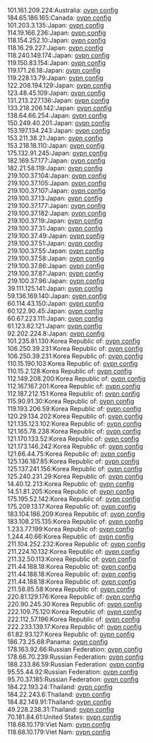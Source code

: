 101.161.209.224:Australia: [ovpn config](vpn/101_161_209_224.ovpn)  
184.65.186.165:Canada: [ovpn config](vpn/184_65_186_165.ovpn)  
101.203.3.135:Japan: [ovpn config](vpn/101_203_3_135.ovpn)  
114.19.166.236:Japan: [ovpn config](vpn/114_19_166_236.ovpn)  
118.154.252.10:Japan: [ovpn config](vpn/118_154_252_10.ovpn)  
118.16.29.227:Japan: [ovpn config](vpn/118_16_29_227.ovpn)  
118.240.149.174:Japan: [ovpn config](vpn/118_240_149_174.ovpn)  
119.150.83.154:Japan: [ovpn config](vpn/119_150_83_154.ovpn)  
119.171.26.18:Japan: [ovpn config](vpn/119_171_26_18.ovpn)  
119.228.13.79:Japan: [ovpn config](vpn/119_228_13_79.ovpn)  
122.208.194.129:Japan: [ovpn config](vpn/122_208_194_129.ovpn)  
123.48.45.109:Japan: [ovpn config](vpn/123_48_45_109.ovpn)  
131.213.227.136:Japan: [ovpn config](vpn/131_213_227_136.ovpn)  
133.218.206.142:Japan: [ovpn config](vpn/133_218_206_142.ovpn)  
138.64.66.254:Japan: [ovpn config](vpn/138_64_66_254.ovpn)  
150.249.40.201:Japan: [ovpn config](vpn/150_249_40_201.ovpn)  
153.197.134.243:Japan: [ovpn config](vpn/153_197_134_243.ovpn)  
153.211.38.21:Japan: [ovpn config](vpn/153_211_38_21.ovpn)  
153.218.18.110:Japan: [ovpn config](vpn/153_218_18_110.ovpn)  
175.132.91.245:Japan: [ovpn config](vpn/175_132_91_245.ovpn)  
182.169.57.177:Japan: [ovpn config](vpn/182_169_57_177.ovpn)  
182.21.58.119:Japan: [ovpn config](vpn/182_21_58_119.ovpn)  
219.100.37.104:Japan: [ovpn config](vpn/219_100_37_104.ovpn)  
219.100.37.105:Japan: [ovpn config](vpn/219_100_37_105.ovpn)  
219.100.37.107:Japan: [ovpn config](vpn/219_100_37_107.ovpn)  
219.100.37.13:Japan: [ovpn config](vpn/219_100_37_13.ovpn)  
219.100.37.177:Japan: [ovpn config](vpn/219_100_37_177.ovpn)  
219.100.37.182:Japan: [ovpn config](vpn/219_100_37_182.ovpn)  
219.100.37.19:Japan: [ovpn config](vpn/219_100_37_19.ovpn)  
219.100.37.31:Japan: [ovpn config](vpn/219_100_37_31.ovpn)  
219.100.37.49:Japan: [ovpn config](vpn/219_100_37_49.ovpn)  
219.100.37.51:Japan: [ovpn config](vpn/219_100_37_51.ovpn)  
219.100.37.55:Japan: [ovpn config](vpn/219_100_37_55.ovpn)  
219.100.37.58:Japan: [ovpn config](vpn/219_100_37_58.ovpn)  
219.100.37.86:Japan: [ovpn config](vpn/219_100_37_86.ovpn)  
219.100.37.87:Japan: [ovpn config](vpn/219_100_37_87.ovpn)  
219.100.37.96:Japan: [ovpn config](vpn/219_100_37_96.ovpn)  
39.111.125.141:Japan: [ovpn config](vpn/39_111_125_141.ovpn)  
59.136.169.140:Japan: [ovpn config](vpn/59_136_169_140.ovpn)  
60.114.43.150:Japan: [ovpn config](vpn/60_114_43_150.ovpn)  
60.122.90.45:Japan: [ovpn config](vpn/60_122_90_45.ovpn)  
60.67.223.111:Japan: [ovpn config](vpn/60_67_223_111.ovpn)  
61.123.82.121:Japan: [ovpn config](vpn/61_123_82_121.ovpn)  
92.202.224.8:Japan: [ovpn config](vpn/92_202_224_8.ovpn)  
101.235.81.130:Korea Republic of: [ovpn config](vpn/101_235_81_130.ovpn)  
106.250.39.231:Korea Republic of: [ovpn config](vpn/106_250_39_231.ovpn)  
106.250.39.231:Korea Republic of: [ovpn config](vpn/106_250_39_231.ovpn)  
110.15.190.103:Korea Republic of: [ovpn config](vpn/110_15_190_103.ovpn)  
110.15.2.128:Korea Republic of: [ovpn config](vpn/110_15_2_128.ovpn)  
112.149.208.200:Korea Republic of: [ovpn config](vpn/112_149_208_200.ovpn)  
112.167.167.201:Korea Republic of: [ovpn config](vpn/112_167_167_201.ovpn)  
112.187.212.151:Korea Republic of: [ovpn config](vpn/112_187_212_151.ovpn)  
115.90.91.30:Korea Republic of: [ovpn config](vpn/115_90_91_30.ovpn)  
119.193.206.59:Korea Republic of: [ovpn config](vpn/119_193_206_59.ovpn)  
120.29.134.202:Korea Republic of: [ovpn config](vpn/120_29_134_202.ovpn)  
121.135.123.102:Korea Republic of: [ovpn config](vpn/121_135_123_102.ovpn)  
121.165.78.238:Korea Republic of: [ovpn config](vpn/121_165_78_238.ovpn)  
121.170.133.52:Korea Republic of: [ovpn config](vpn/121_170_133_52.ovpn)  
121.173.146.242:Korea Republic of: [ovpn config](vpn/121_173_146_242.ovpn)  
121.66.44.75:Korea Republic of: [ovpn config](vpn/121_66_44_75.ovpn)  
125.136.187.85:Korea Republic of: [ovpn config](vpn/125_136_187_85.ovpn)  
125.137.241.156:Korea Republic of: [ovpn config](vpn/125_137_241_156.ovpn)  
125.240.231.29:Korea Republic of: [ovpn config](vpn/125_240_231_29.ovpn)  
14.40.12.213:Korea Republic of: [ovpn config](vpn/14_40_12_213.ovpn)  
14.51.81.205:Korea Republic of: [ovpn config](vpn/14_51_81_205.ovpn)  
175.195.52.142:Korea Republic of: [ovpn config](vpn/175_195_52_142.ovpn)  
175.209.13.17:Korea Republic of: [ovpn config](vpn/175_209_13_17.ovpn)  
183.104.186.209:Korea Republic of: [ovpn config](vpn/183_104_186_209.ovpn)  
183.108.215.135:Korea Republic of: [ovpn config](vpn/183_108_215_135.ovpn)  
1.233.77.199:Korea Republic of: [ovpn config](vpn/1_233_77_199.ovpn)  
1.244.40.66:Korea Republic of: [ovpn config](vpn/1_244_40_66.ovpn)  
211.104.252.232:Korea Republic of: [ovpn config](vpn/211_104_252_232.ovpn)  
211.224.10.132:Korea Republic of: [ovpn config](vpn/211_224_10_132.ovpn)  
211.32.50.113:Korea Republic of: [ovpn config](vpn/211_32_50_113.ovpn)  
211.44.188.18:Korea Republic of: [ovpn config](vpn/211_44_188_18.ovpn)  
211.44.188.18:Korea Republic of: [ovpn config](vpn/211_44_188_18.ovpn)  
211.44.188.18:Korea Republic of: [ovpn config](vpn/211_44_188_18.ovpn)  
211.58.85.58:Korea Republic of: [ovpn config](vpn/211_58_85_58.ovpn)  
220.81.129.176:Korea Republic of: [ovpn config](vpn/220_81_129_176.ovpn)  
220.90.245.30:Korea Republic of: [ovpn config](vpn/220_90_245_30.ovpn)  
222.109.75.120:Korea Republic of: [ovpn config](vpn/222_109_75_120.ovpn)  
222.112.57.196:Korea Republic of: [ovpn config](vpn/222_112_57_196.ovpn)  
222.233.139.17:Korea Republic of: [ovpn config](vpn/222_233_139_17.ovpn)  
61.82.93.127:Korea Republic of: [ovpn config](vpn/61_82_93_127.ovpn)  
186.73.25.68:Panama: [ovpn config](vpn/186_73_25_68.ovpn)  
178.163.92.66:Russian Federation: [ovpn config](vpn/178_163_92_66.ovpn)  
178.66.70.239:Russian Federation: [ovpn config](vpn/178_66_70_239.ovpn)  
188.233.86.59:Russian Federation: [ovpn config](vpn/188_233_86_59.ovpn)  
95.55.44.92:Russian Federation: [ovpn config](vpn/95_55_44_92.ovpn)  
95.70.37.185:Russian Federation: [ovpn config](vpn/95_70_37_185.ovpn)  
184.22.193.24:Thailand: [ovpn config](vpn/184_22_193_24.ovpn)  
184.22.243.6:Thailand: [ovpn config](vpn/184_22_243_6.ovpn)  
184.82.149.91:Thailand: [ovpn config](vpn/184_82_149_91.ovpn)  
49.228.238.31:Thailand: [ovpn config](vpn/49_228_238_31.ovpn)  
70.181.84.61:United States: [ovpn config](vpn/70_181_84_61.ovpn)  
118.68.10.179:Viet Nam: [ovpn config](vpn/118_68_10_179.ovpn)  
118.68.10.179:Viet Nam: [ovpn config](vpn/118_68_10_179.ovpn)  
